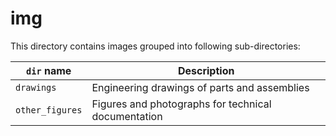 # img

This directory contains images grouped into following sub-directories:

| `dir` name      | Description                                         |
| --------------- | --------------------------------------------------- |
| `drawings`      | Engineering drawings of parts and assemblies        |
| `other_figures` | Figures and photographs for technical documentation |